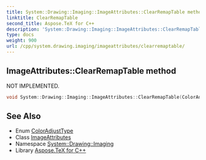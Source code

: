 ```yaml
---
title: System::Drawing::Imaging::ImageAttributes::ClearRemapTable method
linktitle: ClearRemapTable
second_title: Aspose.TeX for C++
description: 'System::Drawing::Imaging::ImageAttributes::ClearRemapTable method. NOT IMPLEMENTED in C++.'
type: docs
weight: 900
url: /cpp/system.drawing.imaging/imageattributes/clearremaptable/
---
```

## ImageAttributes::ClearRemapTable method


NOT IMPLEMENTED.

```cpp
void System::Drawing::Imaging::ImageAttributes::ClearRemapTable(ColorAdjustType type=ColorAdjustType::Default)
```


## See Also

* Enum [ColorAdjustType](../../coloradjusttype/)
* Class [ImageAttributes](../)
* Namespace [System::Drawing::Imaging](../../)
* Library [Aspose.TeX for C++](../../../)
